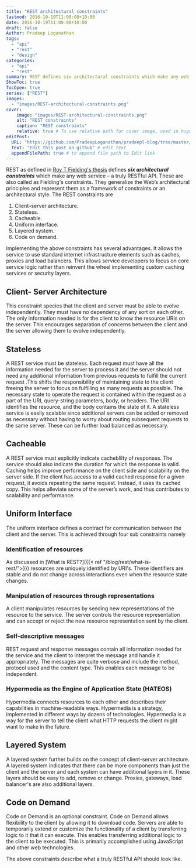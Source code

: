 ```yaml
---
title: "REST architectural constraints"
lastmod: 2016-10-19T11:00:08+10:00
date: 2016-10-19T11:00:08+10:00
draft: false
Author: Pradeep Loganathan
tags: 
  - "api"
  - "rest"
  - "design"
categories: 
  - "api"
  - "rest"
summary: REST defines six architectural constraints which make any web service – a truly RESTful API. These are also called as Fielding's constraints. They generalize the Web’s architectural principles and represent them as a framework of constraints or an architectural style.
ShowToc: true
TocOpen: true
series: ["REST"]
images:
  - "images/REST-architectural-constraints.png"
cover:
    image: "images/REST-architectural-constraints.png"
    alt: "REST constraints"
    caption: "REST constraints"
    relative: true # To use relative path for cover image, used in hugo Page-bundles
editPost:
  URL: "https://github.com/PradeepLoganathan/pradeepl-blog/tree/master/content"
  Text: "Edit this post on github" # edit text
  appendFilePath: true # to append file path to Edit link
---
```


REST as defined in [Roy T Fielding's thesis](http://www.ics.uci.edu/~fielding/pubs/dissertation/top.htm) defines **_six architectural constraints_** which make any web service – a truly RESTful API. These are also called as Fielding's constraints. They generalize the Web’s architectural principles and represent them as a framework of constraints or an architectural style. The REST constraints are

1. Client–server architecture.
2. Stateless.
3. Cacheable.
4. Uniform interface.
5. Layered system.
6. Code on demand.

Implementing the above constraints has several advantages. It allows the service to use standard internet infrastructure elements such as caches, proxies and load balancers. This allows service developers to focus on core service logic rather than reinvent the wheel implementing custom caching services or security layers.

## Client- Server Architecture

This constraint species that the client and server must be able to evolve independently. They must have no dependency of any sort on each other. The only information needed is for the client to know the resource URIs on the server. This encourages separation of concerns between the client and the server allowing them to evolve independently.

## Stateless

A REST service must be stateless. Each request must have all the information needed for the server to process it and the server should not need any additional information from previous requests to fulfill the current request .This shifts the responsibility of maintaining state to the client freeing the server to focus on fulfilling as many requests as possible. The necessary state to operate the request is contained within the request as a part of the URI, query-string parameters, body, or headers. The URI identifies the resource, and the body contains the state of it. A stateless service is easily scalable since additional servers can be added or removed as necessary without having to worry about routing subsequent requests to the same server. These can be further load balanced as necessary.

## Cacheable

A REST service must explicitly indicate cacheblilty of responses. The service should also indicate the duration for which the response is valid. Caching helps improve performance on the client side and scalability on the server side. If the client has access to a valid cached response for a given request, it avoids repeating the same request. Instead, it uses its cached copy. This helps alleviate some of the server’s work, and thus contributes to scalability and performance.

## Uniform Interface

The uniform interface defines a contract for communication between the client and the server. This is achieved through four sub constraints namely

### Identification of resources

As discussed in [What is REST?]({{< ref "/blog/rest/what-is-rest/">}}) resources are uniquely identified by URI's. These identifiers are stable and do not change across interactions even when the resource state changes.

### Manipulation of resources through representations

A client manipulates resources by sending new representations of the resource to the service. The server controls the resource representation and can accept or reject the  new resource representation sent by the client.

### Self-descriptive messages

REST request and response messages contain all information needed for the service and the client to interpret the message and handle it appropriately. The messages are quite verbose and include the method, protocol used and the content type. This enables each message to be independent.

### Hypermedia as the Engine of Application State (HATEOS)

Hypermedia connects resources to each other and describes their capabilities in machine-readable ways. Hypermedia is a strategy, implemented in different ways by dozens of technologies. Hypermedia is a way for the server to tell the client what HTTP requests the client might want to make in the future.

## Layered System

A layered system further builds on the concept of client-server architecture. A layered system indicates that there can be more components than just the client and the server and each system can have additional layers in it. These layers should be easy to add, remove or change. Proxies, gateways, load balancer's are also additional layers.

## Code on Demand

Code on Demand is an optional constraint. Code on Demand allows flexibility to the client by allowing it to download code. Servers are able to temporarily extend or customize the functionality of a client by transferring logic to it that it can execute. This enables transferring additional logic to the client to be executed. This is primarily accomplished using JavaScript and other web technologies.

The above constraints describe what a truly RESTful API should look like.
